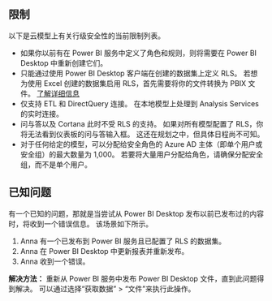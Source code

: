 ## <a name="limitations"></a>限制
以下是云模型上有关行级安全性的当前限制列表。

* 如果你以前有在 Power BI 服务中定义了角色和规则，则将需要在 Power BI Desktop 中重新创建它们。
* 只能通过使用 Power BI Desktop 客户端在创建的数据集上定义 RLS。 若想为使用 Excel 创建的数据集启用 RLS，首先需要将你的文件转换为 PBIX 文件。 [了解详细信息](../desktop-import-excel-workbooks.md)
* 仅支持 ETL 和 DirectQuery 连接。 在本地模型上处理到 Analysis Services 的实时连接。
* 问与答以及 Cortana 此时不受 RLS 的支持。 如果对所有模型配置了 RLS，你将无法看到仪表板的问与答输入框。 这还在规划之中，但具体日程尚不可知。
* 对于任何给定的模型，可以分配给安全角色的 Azure AD 主体（即单个用户或安全组）的最大数量为 1,000。 若要将大量用户分配给角色，请确保分配安全组，而不是单个用户。

## <a name="known-issues"></a>已知问题
有一个已知的问题，那就是当尝试从 Power BI Desktop 发布以前已发布过的内容时，将收到一个错误信息。 该场景如下所示。

1. Anna 有一个已发布到 Power BI 服务且已配置了 RLS 的数据集。
2. Anna 在 Power BI Desktop 中更新报表并重新发布。
3. Anna 收到一个错误。

**解决方法：** 重新从 Power BI 服务中发布 Power BI Desktop 文件，直到此问题得到解决。 可以通过选择“获取数据” > “文件”来执行此操作。 

